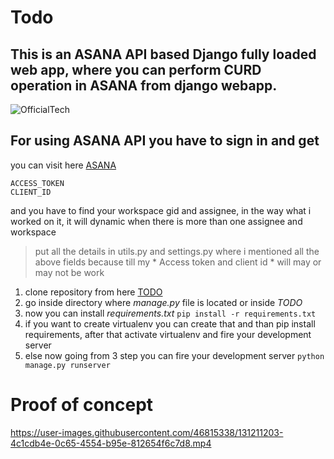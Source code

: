 # Todo

## This is an ASANA API based Django fully loaded web app, where you can perform CURD operation in ASANA from django webapp.

![OfficialTech](https://user-images.githubusercontent.com/46815338/131124790-d7351745-0913-46eb-b5f7-b5fdfe3acec6.png)


## For using ASANA API you have to sign in and get
you can visit here [ASANA](https://app.asana.com)
```
ACCESS_TOKEN
CLIENT_ID
```
and you have to find your workspace gid and assignee, in the way what i worked on it, it will dynamic when there is more than one assignee and workspace
> put all the details in utils.py and settings.py where i mentioned all the above fields because till my * Access token and client id * will may or may not be work


1. clone repository from here [TODO](https://github.com/officialtech/Todo)
2. go inside directory where *manage.py* file is located or inside *TODO*
3. now you can install *requirements.txt*
``` pip install -r requirements.txt ```
4. if you want to create virtualenv you can create that and than pip install requirements, after that activate virtualenv and fire your development server
5. else now going from 3 step you can fire your development server
``` python manage.py runserver ```


# Proof of concept
https://user-images.githubusercontent.com/46815338/131211203-4c1cdb4e-0c65-4554-b95e-812654f6c7d8.mp4


